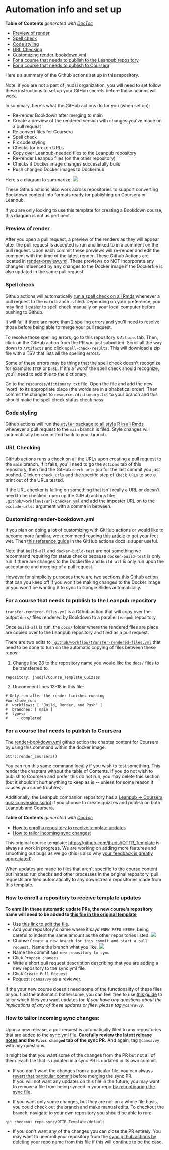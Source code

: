 
# Automation info and set up


<!-- START doctoc generated TOC please keep comment here to allow auto update -->
<!-- DON'T EDIT THIS SECTION, INSTEAD RE-RUN doctoc TO UPDATE -->
**Table of Contents**  *generated with [DocToc](https://github.com/thlorenz/doctoc)*

- [Preview of render](#preview-of-render)
- [Spell check](#spell-check)
- [Code styling](#code-styling)
- [URL Checking](#url-checking)
- [Customizing render-bookdown.yml](#customizing-render-bookdownyml)
- [For a course that needs to publish to the Leanpub repository](#for-a-course-that-needs-to-publish-to-the-leanpub-repository)
- [For a course that needs to publish to Coursera](#for-a-course-that-needs-to-publish-to-coursera)

<!-- END doctoc generated TOC please keep comment here to allow auto update -->


Here's a summary of the Github actions set up in this repository.

Note: if you are not a part of jhudsl organization, you will need to set follow these instructions to set up your GitHub secrets before these actions will work.

In summary, here's what the GitHub actions do for you (when set up):

- Re-render Bookdown after merging to main
- Create a preview of the rendered version with changes you've made on a pull request
- Re convert files for Coursera
- Spell check
- Fix code styling
- Checks for broken URLs
- Copy over Leanpub-needed files to the Leanpub repository
- Re-render Leanpub files (on the other repository)
- Checks if Docker image changes successfully build
- Push changed Docker images to Dockerhub

Here's a diagram to summarize:
![](https://docs.google.com/presentation/d/18k_QN7l6zqZQXoiRfKWzcYFXNXJJEo6j4daYGoc3UcU/export/png?id=18k_QN7l6zqZQXoiRfKWzcYFXNXJJEo6j4daYGoc3UcU&pageid=p)

These Github actions also work across repositories to support converting Bookdown content into formats ready for publishing on Coursera or Leanpub.

If you are only looking to use this template for creating a Bookdown course, this diagram is not as pertinent.

### Preview of render

After you open a pull request, a preview of the renders as they will appear after the pull request is accepted is run and linked to in a comment on the pull request. Upon each commit these previews will re-render and edit the comment with the time of the latest render. These Github Actions are located in [render-preview.yml](https://github.com/jhudsl/OTTR_Template/tree/main/.github/workflows/render-preview.yml).
These previews do NOT incorporate any changes influenced by any changes to the Docker image if the Dockerfile is also updated in the same pull request.

### Spell check

Github actions will automatically [run a spell check on all Rmds](https://github.com/jhudsl/OTTR_Template/blob/main/.github/workflows/style-and-sp-check.yml) whenever a pull request to the `main` branch is filed.
Depending on your preference, you may find it easier to spell check manually on your local computer before pushing to Github.

It will fail if there are more than 2 spelling errors and you'll need to resolve those before being able to merge your pull request.

To resolve those spelling errors, go to this repository's `Actions` tab.
Then, click on the GitHub action from the PR you just submitted.
Scroll all the way down to `Artifacts` and click `spell-check-results`.
This will download a zip file with a TSV that lists all the spelling errors.

Some of these errors may be things that the spell check doesn't recognize for example: `ITCR` or `DaSL`.
If it's a 'word' the spell check should recognize, you'll need to add this to the dictionary.

Go to the `resources/dictionary.txt` file.
Open the file and add the new 'word' to its appropriate place (the words are in alphabetical order).
Then commit the changes to `resources/dictionary.txt` to your branch and this should make the spell check status check pass.

### Code styling

Github actions will run the [`styler` package to all style R in all Rmds](https://github.com/jhudsl/OTTR_Template/blob/main/.github/workflows/style-and-sp-check.yml) whenever a pull request to the `main` branch is filed.
Style changes will automatically be committed back to your branch.

### URL Checking

GitHub actions runs a check on all the URLs upon creating a pull request to the `main` branch.
If it fails, you'll need to go the `Actions` tab of this repository, then find the GitHub `check_urls` job for the last commit you just pushed.
Click on `check_urls` and the specific step of `Check URLs` to see a print out of the URLs tested.

If the URL checker is failing on something that isn't really a URL or doesn't need to be checked, open up the GitHub actions file: `.github/workflows/url-checker.yml` and add the imposter URL on to the `exclude-urls:` argument with a comma in between.

### Customizing render-bookdown.yml

If you plan on doing a lot of customizing with GitHub actions or would like to become more familiar, we recommend reading [this article](https://itnext.io/getting-started-with-github-actions-fe94167dbc6d) to get your feet wet. Then [this reference guide](https://docs.github.com/en/actions/reference/workflow-syntax-for-github-actions) in the GitHub actions docs is super useful.

Note that `build-all` and `docker-build-test` are not something we recommend requiring for status checks because `docker-build-test` is only run if there are changes to the Dockerfile and `build-all` is only run upon the acceptance and merging of a pull request.

However for simplicity purposes there are two sections this Github action that can you keep off if you won't be making changes to the Docker image or you won't be wanting it to sync to Google Slides automatically.

### For a course that needs to publish to the Leanpub repository

`transfer-rendered-files.yml` is a Github action that will copy over the output `docs/` files rendered by Bookdown to a parallel `Leanpub` repository.

Once `build-all` is run, the `docs/` folder where the rendered files are place are copied over to the Leanpub repository and filed as a pull request.

There are two edits to [`.github/workflow/transfer-rendered-files.yml`](https://github.com/jhudsl/OTTR_Template/blob/main/.github/workflows/transfer-rendered-files.yml) that need to be done to turn on the automatic copying of files between these repos:  

1) Change line 28 to the repository name you would like the `docs/` files to be transferred to.
```
repository: jhudsl/Course_Template_Quizzes
```

2) Uncomment lines 13-18 in this file:
```
# Only run after the render finishes running
#workflow_run:
#  workflows: [ "Build, Render, and Push" ]
#  branches: [ main ]
#  types:
#    - completed
```

### For a course that needs to publish to Coursera

The [render-bookdown.yml](https://github.com/jhudsl/OTTR_Template/blob/main/.github/workflows/render-bookdown.yml) github action the chapter content for Coursera by using this command within the docker image:
```
ottr::render_coursera()
```
You can run this same command locally if you wish to test something.
This render the chapters without the table of Contents.
If you do not wish to publish to Coursera and prefer this do not run, you may delete this section (but it shouldn't hurt anything to keep as is -- unless for some reason it causes you some troubles).

Additionally, the Leanpub companion repository has a [Leanpub -> Coursera quiz conversion script](https://github.com/jhudsl/OTTR_Quizzes/blob/main/scripts/coursera_quiz_conversion.R) if you choose to create quizzes and publish on both Leanpub and Coursera.


<!-- START doctoc generated TOC please keep comment here to allow auto update -->
<!-- DON'T EDIT THIS SECTION, INSTEAD RE-RUN doctoc TO UPDATE -->
**Table of Contents**  *generated with [DocToc](https://github.com/thlorenz/doctoc)*

- [How to enroll a repository to receive template updates](#how-to-enroll-a-repository-to-receive-template-updates)
- [How to tailor incoming sync changes:](#how-to-tailor-incoming-sync-changes)

<!-- END doctoc generated TOC please keep comment here to allow auto update -->


This original course template: https://github.com/jhudsl/OTTR_Template is always a work in progress.
We are working on adding more features and smoothing out bugs as we go (this is also why [your feedback is greatly appreciated](https://github.com/jhudsl/OTTR_Template/issues/new/choose)).

When updates are made to files that aren't specific to the course content but instead run checks and other processes in the original repository, pull requests are filed automatically to any downstream repositories made from this template.

### How to enroll a repository to receive template updates

**To enroll in these automatic update PRs, the new course's repository name will need to be added to [this file in the original template](https://github.com/jhudsl/OTTR_Template/edit/main/.github/sync.yml)**

- Use [this link to edit the file](https://github.com/jhudsl/OTTR_Template/edit/main/.github/sync.yml).
- Add your repository's name where it says `#NEW REPO HERE#`, being careful to indent the same amount as the other repositories listed.
![](https://raw.githubusercontent.com/jhudsl/OTTR_Template/main/resources/screenshots/edit-sync.yml.png)
- Choose `Create a new branch for this commit and start a pull request.` Name the branch what you like.
![](https://raw.githubusercontent.com/jhudsl/OTTR_Template/main/resources/screenshots/add-repo-sync.png)
- Name the commit `Add new repository to sync`
- Click `Propose changes`.
- Write a short pull request description describing that you are adding a new repository to the sync.yml file.
- Click `Create Pull Request`
- Request `@cansavvy` as a reviewer.

If the your new course doesn't need some of the functionality of these files or you find the automatic bothersome, you can feel free to use [this guide](https://github.com/marketplace/actions/repo-file-sync-action#sync-the-same-files-to-multiple-repositories) to tailor which files you want updates for.
_If you have any questions about the implications of any of these updates or files, please tag `@cansavvy`._

### How to tailor incoming sync changes:  

Upon a new release, a pull request is automatically filed to any repositories that are added to the [sync.yml file](https://github.com/jhudsl/OTTR_Template/blob/main/.github/sync.yml).
**Carefully review the latest [release notes](https://github.com/jhudsl/OTTR_Template/wiki/Release-Notes) and the `Files changed` tab of the sync PR.** And again, tag `@cansavvy` with any questions.  

It might be that you want some of the changes from the PR but not all of them.
Each file that is updated in a sync PR is updated in its own commit.

- If you don't want the changes from a particular file, you can always [revert that particular commit](https://git-scm.com/docs/git-revert) before merging the sync PR.    
If you will not want any updates on this file in the future, you may want to remove a file from being synced in your repo [by reconfiguring the sync file](https://github.com/jhudsl/OTTR_Template/blob/main/.github/sync.yml).

- If you want only some changes, but they are not on a whole file basis, you could check out the branch and make manual edits.
To checkout the branch, navigate to your own repository you should be able to run:  
```
git checkout repo-sync/OTTR_Template/default
```

- If you don't want any of the changes you can close the PR entirely.
You may want to unenroll your repository from the [sync github actions by deleting your repo name from this file](https://github.com/jhudsl/OTTR_Template/blob/main/.github/sync.yml) if this will continue to be the case.
